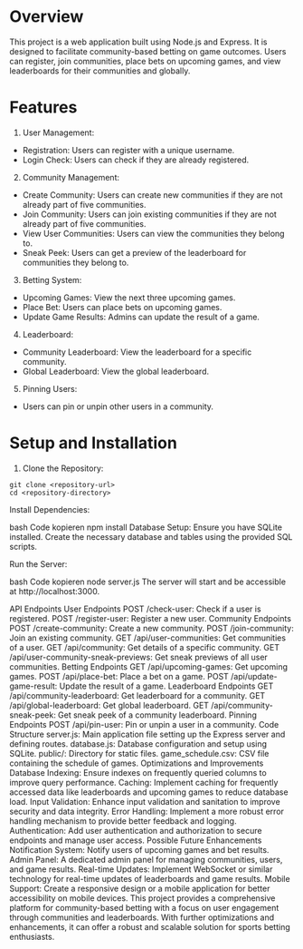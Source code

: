 # Overview
This project is a web application built using Node.js and Express. It is designed to facilitate community-based betting on game outcomes. Users can register, join communities, place bets on upcoming games, and view leaderboards for their communities and globally.

# Features
1. User Management:

  - Registration: Users can register with a unique username.
  - Login Check: Users can check if they are already registered.
    
2. Community Management:

  - Create Community: Users can create new communities if they are not already part of five communities.
  - Join Community: Users can join existing communities if they are not already part of five communities.
  - View User Communities: Users can view the communities they belong to.
  - Sneak Peek: Users can get a preview of the leaderboard for communities they belong to.

3. Betting System:

  - Upcoming Games: View the next three upcoming games.
  - Place Bet: Users can place bets on upcoming games.
  - Update Game Results: Admins can update the result of a game.

4. Leaderboard:

  - Community Leaderboard: View the leaderboard for a specific community.
  - Global Leaderboard: View the global leaderboard.
5. Pinning Users:
  - Users can pin or unpin other users in a community.

# Setup and Installation
1. Clone the Repository:

```
git clone <repository-url>
cd <repository-directory>
```

Install Dependencies:

bash
Code kopieren
npm install
Database Setup:
Ensure you have SQLite installed. Create the necessary database and tables using the provided SQL scripts.

Run the Server:

bash
Code kopieren
node server.js
The server will start and be accessible at http://localhost:3000.

API Endpoints
User Endpoints
POST /check-user: Check if a user is registered.
POST /register-user: Register a new user.
Community Endpoints
POST /create-community: Create a new community.
POST /join-community: Join an existing community.
GET /api/user-communities: Get communities of a user.
GET /api/community: Get details of a specific community.
GET /api/user-community-sneak-previews: Get sneak previews of all user communities.
Betting Endpoints
GET /api/upcoming-games: Get upcoming games.
POST /api/place-bet: Place a bet on a game.
POST /api/update-game-result: Update the result of a game.
Leaderboard Endpoints
GET /api/community-leaderboard: Get leaderboard for a community.
GET /api/global-leaderboard: Get global leaderboard.
GET /api/community-sneak-peek: Get sneak peek of a community leaderboard.
Pinning Endpoints
POST /api/pin-user: Pin or unpin a user in a community.
Code Structure
server.js: Main application file setting up the Express server and defining routes.
database.js: Database configuration and setup using SQLite.
public/: Directory for static files.
game_schedule.csv: CSV file containing the schedule of games.
Optimizations and Improvements
Database Indexing: Ensure indexes on frequently queried columns to improve query performance.
Caching: Implement caching for frequently accessed data like leaderboards and upcoming games to reduce database load.
Input Validation: Enhance input validation and sanitation to improve security and data integrity.
Error Handling: Implement a more robust error handling mechanism to provide better feedback and logging.
Authentication: Add user authentication and authorization to secure endpoints and manage user access.
Possible Future Enhancements
Notification System: Notify users of upcoming games and bet results.
Admin Panel: A dedicated admin panel for managing communities, users, and game results.
Real-time Updates: Implement WebSocket or similar technology for real-time updates of leaderboards and game results.
Mobile Support: Create a responsive design or a mobile application for better accessibility on mobile devices.
This project provides a comprehensive platform for community-based betting with a focus on user engagement through communities and leaderboards. With further optimizations and enhancements, it can offer a robust and scalable solution for sports betting enthusiasts.






